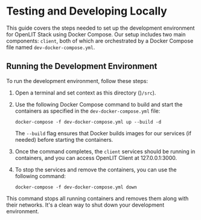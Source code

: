 # Testing and Developing Locally

This guide covers the steps needed to set up the development environment for OpenLIT Stack using Docker Compose. Our setup includes two main components: `client`, both of which are orchestrated by a Docker Compose file named `dev-docker-compose.yml`.

## Running the Development Environment

To run the development environment, follow these steps:

1. Open a terminal and set context as this directory ()`/src`).

3. Use the following Docker Compose command to build and start the containers as specified in the `dev-docker-compose.yml` file:

    ```
    docker-compose -f dev-docker-compose.yml up --build -d
    ```

    The `--build` flag ensures that Docker builds images for our services (if needed) before starting the containers.

4. Once the command completes, the `client` services should be running in containers, and you can access OpenLIT Client at 127.0.0.1:3000.

5. To stop the services and remove the containers, you can use the following command:

    ```
    docker-compose -f dev-docker-compose.yml down
    ```

This command stops all running containers and removes them along with their networks. It's a clean way to shut down your development environment.
